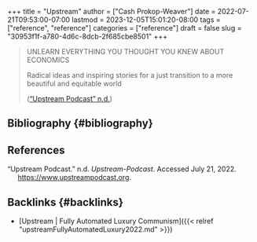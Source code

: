 +++
title = "Upstream"
author = ["Cash Prokop-Weaver"]
date = 2022-07-21T09:53:00-07:00
lastmod = 2023-12-05T15:01:20-08:00
tags = ["reference", "reference"]
categories = ["reference"]
draft = false
slug = "30953f1f-a780-4d6c-8dcb-2f685cbe8501"
+++

> UNLEARN EVERYTHING YOU THOUGHT YOU KNEW ABOUT ECONOMICS
>
> Radical ideas and inspiring stories for a just transition
> to a more beautiful and equitable world
>
> (<a href="#citeproc_bib_item_1">“Upstream Podcast” n.d.</a>)


## Bibliography {#bibliography}

## References

<style>.csl-entry{text-indent: -1.5em; margin-left: 1.5em;}</style><div class="csl-bib-body">
  <div class="csl-entry"><a id="citeproc_bib_item_1"></a>“Upstream Podcast.” n.d. <i>Upstream-Podcast</i>. Accessed July 21, 2022. <a href="https://www.upstreampodcast.org">https://www.upstreampodcast.org</a>.</div>
</div>


## Backlinks {#backlinks}

-   [Upstream | Fully Automated Luxury Communism]({{< relref "upstreamFullyAutomatedLuxury2022.md" >}})
